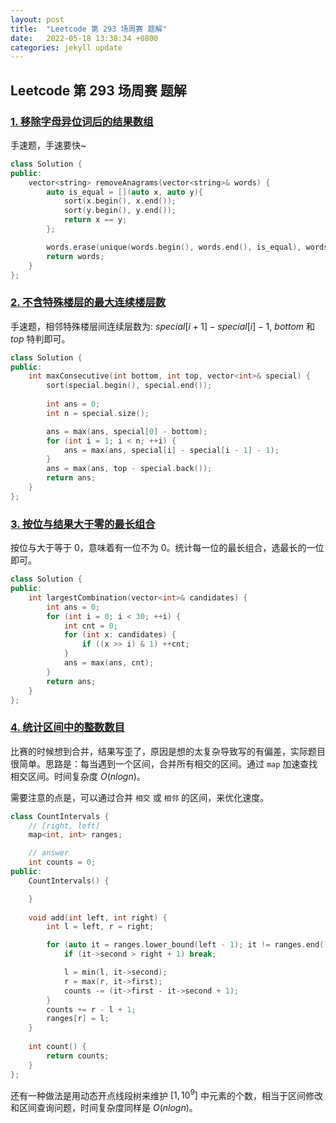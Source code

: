 ```yaml
---
layout: post
title:  "Leetcode 第 293 场周赛 题解"
date:   2022-05-18 13:38:34 +0800
categories: jekyll update
---
```


## Leetcode 第 293 场周赛 题解

### [1. 移除字母异位词后的结果数组](https://leetcode.cn/problems/find-resultant-array-after-removing-anagrams/)

手速题，手速要快~

```c++
class Solution {
public:
    vector<string> removeAnagrams(vector<string>& words) {
        auto is_equal = [](auto x, auto y){
            sort(x.begin(), x.end());
            sort(y.begin(), y.end());
            return x == y;
        };

        words.erase(unique(words.begin(), words.end(), is_equal), words.end());
        return words;
    }
};
```

### [2. 不含特殊楼层的最大连续楼层数](https://leetcode.cn/problems/maximum-consecutive-floors-without-special-floors/)

手速题，相邻特殊楼层间连续层数为: $special[i + 1] - special[i] - 1$, $bottom$ 和 $top$ 特判即可。

```c++
class Solution {
public:
    int maxConsecutive(int bottom, int top, vector<int>& special) {
        sort(special.begin(), special.end());
        
        int ans = 0;
        int n = special.size();

        ans = max(ans, special[0] - bottom);
        for (int i = 1; i < n; ++i) {
            ans = max(ans, special[i] - special[i - 1] - 1);
        }
        ans = max(ans, top - special.back());
        return ans;
    }
};
```

### [3. 按位与结果大于零的最长组合](https://leetcode.cn/problems/largest-combination-with-bitwise-and-greater-than-zero/)

按位与大于等于 0，意味着有一位不为 0。统计每一位的最长组合，选最长的一位即可。

```c++
class Solution {
public:
    int largestCombination(vector<int>& candidates) {
        int ans = 0;
        for (int i = 0; i < 30; ++i) {
            int cnt = 0;
            for (int x: candidates) {
                if ((x >> i) & 1) ++cnt;
            }
            ans = max(ans, cnt);
        }
        return ans;
    }
};
```

### [4. 统计区间中的整数数目](https://leetcode.cn/problems/count-integers-in-intervals/)

比赛的时候想到合并，结果写歪了，原因是想的太复杂导致写的有偏差，实际题目很简单。思路是：每当遇到一个区间，合并所有相交的区间。通过 `map` 加速查找相交区间。时间复杂度 $O(nlogn)$。

需要注意的点是，可以通过合并 `相交` 或 `相邻` 的区间，来优化速度。

```c++
class CountIntervals {
    // [right, left]
    map<int, int> ranges;

    // answer
    int counts = 0;
public:
    CountIntervals() {

    }
    
    void add(int left, int right) {
        int l = left, r = right;

        for (auto it = ranges.lower_bound(left - 1); it != ranges.end(); ++it) {
            if (it->second > right + 1) break;

            l = min(l, it->second);
            r = max(r, it->first);
            counts -= (it->first - it->second + 1);
        }
        counts += r - l + 1;
        ranges[r] = l;
    }
    
    int count() {
        return counts;
    }
};
```

还有一种做法是用动态开点线段树来维护 $[1, 10^9]$ 中元素的个数，相当于区间修改和区间查询问题，时间复杂度同样是 $O(nlogn)$。
